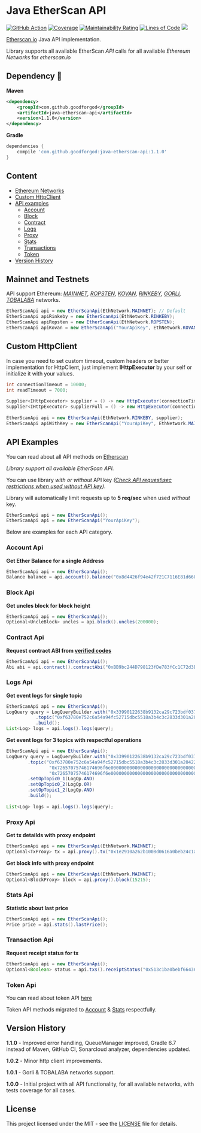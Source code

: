 # Java EtherScan API 

[![GitHub Action](https://github.com/goodforgod/java-etherscan-api/workflows/Java%20CI/badge.svg)](https://github.com/GoodforGod/java-etherscan-api/actions?query=workflow%3A%22Java+CI%22)
[![Coverage](https://sonarcloud.io/api/project_badges/measure?project=GoodforGod_java-etherscan-api&metric=coverage)](https://sonarcloud.io/dashboard?id=GoodforGod_java-etherscan-api)
[![Maintainability Rating](https://sonarcloud.io/api/project_badges/measure?project=GoodforGod_java-etherscan-api&metric=sqale_rating)](https://sonarcloud.io/dashboard?id=GoodforGod_java-etherscan-api)
[![Lines of Code](https://sonarcloud.io/api/project_badges/measure?project=GoodforGod_java-etherscan-api&metric=ncloc)](https://sonarcloud.io/dashboard?id=GoodforGod_java-etherscan-api)
[![](https://jitpack.io/v/GoodforGod/java-etherscan-api.svg)](https://jitpack.io/#GoodforGod/java-etherscan-api)

[Etherscan.io](https://etherscan.io/apis) Java API implementation.

Library supports all available EtherScan *API* calls for all available *Ethereum Networks* for *etherscan.io*

## Dependency :rocket:
**Maven**
```xml
<dependency>
    <groupId>com.github.goodforgod</groupId>
    <artifactId>java-etherscan-api</artifactId>
    <version>1.1.0</version>
</dependency>
```

**Gradle**
```groovy
dependencies {
    compile 'com.github.goodforgod:java-etherscan-api:1.1.0'
}
```

## Content
- [Ethereum Networks](#mainnet-and-testnets)
- [Custom HttpClient](#custom-httpclient)
- [API examples](#api-examples)
    - [Account](#account-api)
    - [Block](#block-api)
    - [Contract](#contract-api)
    - [Logs](#logs-api)
    - [Proxy](#proxy-api)
    - [Stats](#stats-api)
    - [Transactions](#transaction-api)
    - [Token](#token-api)
- [Version History](#version-history)

## Mainnet and Testnets
API support Ethereum: *[MAINNET](https://etherscan.io),
 [ROPSTEN](https://ropsten.etherscan.io), 
 [KOVAN](https://kovan.etherscan.io), 
 [RINKEBY](https://rinkeby.etherscan.io), 
 [GORLI](https://goerli.etherscan.io), 
 [TOBALABA](https://tobalaba.etherscan.com)* networks.
```java
EtherScanApi api = new EtherScanApi(EthNetwork.MAINNET); // Default
EtherScanApi apiRinkeby = new EtherScanApi(EthNetwork.RINKEBY);
EtherScanApi apiRopsten = new EtherScanApi(EthNetwork.ROPSTEN);
EtherScanApi apiKovan = new EtherScanApi("YourApiKey", EthNetwork.KOVAN);
```

## Custom HttpClient

In case you need to set custom timeout, custom headers or better implementation for HttpClient, 
just implement **IHttpExecutor** by your self or initialize it with your values.

```java
int connectionTimeout = 10000;
int readTimeout = 7000;
 
Supplier<IHttpExecutor> supplier = () -> new HttpExecutor(connectionTimeout);
Supplier<IHttpExecutor> supplierFull = () -> new HttpExecutor(connectionTimeout, readTimeout);
 
EtherScanApi api = new EtherScanApi(EthNetwork.RINKEBY, supplier);
EtherScanApi apiWithKey = new EtherScanApi("YourApiKey", EthNetwork.MAINNET, supplierFull);
```

## API Examples

You can read about all API methods on [Etherscan](https://etherscan.io/apis)

*Library support all available EtherScan API.*

You can use library *with or without* API key *([Check API request\sec restrictions when used without API key](https://ethereum.stackexchange.com/questions/34190/does-etherscan-require-the-use-of-an-api-key))*.

Library will automatically limit requests up to **5 req/sec** when used *without* key.
```java
EtherScanApi api = new EtherScanApi();
EtherScanApi api = new EtherScanApi("YourApiKey");
```

Below are examples for each API category.

### Account Api
**Get Ether Balance for a single Address**
```java
EtherScanApi api = new EtherScanApi();
Balance balance = api.account().balance("0x8d4426f94e42f721C7116E81d6688cd935cB3b4F");
```

### Block Api
**Get uncles block for block height**
```java
EtherScanApi api = new EtherScanApi();
Optional<UncleBlock> uncles = api.block().uncles(200000);
```

### Contract Api
**Request contract ABI from [verified codes](https://etherscan.io/contractsVerified)**
```java
EtherScanApi api = new EtherScanApi();
Abi abi = api.contract().contractAbi("0xBB9bc244D798123fDe783fCc1C72d3Bb8C189413");
```

### Logs Api
**Get event logs for single topic**
```java
EtherScanApi api = new EtherScanApi();
LogQuery query = LogQueryBuilder.with("0x33990122638b9132ca29c723bdf037f1a891a70c")
           .topic("0xf63780e752c6a54a94fc52715dbc5518a3b4c3c2833d301a204226548a2a8545")
           .build();
List<Log> logs = api.logs().logs(query);
```

**Get event logs for 3 topics with respectful operations**
```java
EtherScanApi api = new EtherScanApi();
LogQuery query = LogQueryBuilder.with("0x33990122638b9132ca29c723bdf037f1a891a70c", 379224, 400000)
        .topic("0xf63780e752c6a54a94fc52715dbc5518a3b4c3c2833d301a204226548a2a8545",
                "0x72657075746174696f6e00000000000000000000000000000000000000000000",
                "0x72657075746174696f6e00000000000000000000000000000000000000000000")
        .setOpTopic0_1(LogOp.AND)
        .setOpTopic0_2(LogOp.OR)
        .setOpTopic1_2(LogOp.AND)
        .build();
 
List<Log> logs = api.logs().logs(query);
```

### Proxy Api
**Get tx detailds with proxy endpoint**
```java
EtherScanApi api = new EtherScanApi(EthNetwork.MAINNET);
Optional<TxProxy> tx = api.proxy().tx("0x1e2910a262b1008d0616a0beb24c1a491d78771baa54a33e66065e03b1f46bc1");
```

**Get block info with proxy endpoint**
```java
EtherScanApi api = new EtherScanApi(EthNetwork.MAINNET);
Optional<BlockProxy> block = api.proxy().block(15215);
```

### Stats Api
**Statistic about last price**
```java
EtherScanApi api = new EtherScanApi();
Price price = api.stats().lastPrice();
```

### Transaction Api
**Request receipt status for tx**
```java
EtherScanApi api = new EtherScanApi();
Optional<Boolean> status = api.txs().receiptStatus("0x513c1ba0bebf66436b5fed86ab668452b7805593c05073eb2d51d3a52f480a76");
```

### Token Api
You can read about token API [here](https://etherscan.io/apis#tokens)

Token API methods migrated to [Account](#account-api) & [Stats](#stats-api) respectfully.

## Version History

**1.1.0** - Improved error handling, QueueManager improved, Gradle 6.7 instead of Maven, GitHub CI, Sonarcloud analyzer, dependencies updated.

**1.0.2** - Minor http client improvements.

**1.0.1** - Gorli & TOBALABA networks support.

**1.0.0** - Initial project with all API functionality, for all available networks, with tests coverage for all cases.

## License

This project licensed under the MIT - see the [LICENSE](LICENSE) file for details.
